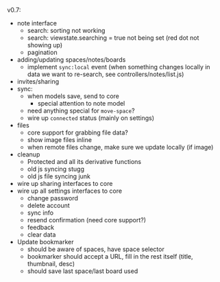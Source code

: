 v0.7:

- note interface
  - search: sorting not working
  - search: viewstate.searching = true not being set (red dot not showing up)
  - pagination
- adding/updating spaces/notes/boards
  - implement `sync:local` event (when something changes locally in data we want
    to re-search, see controllers/notes/list.js)
- invites/sharing
- sync:
  - when models save, send to core
    - special attention to note model
  - need anything special for `move-space`?
  - wire up `connected` status (mainly on settings)
- files
  - core support for grabbing file data?
  - show image files inline
  - when remote files change, make sure we update locally (if image)
- cleanup
  - Protected and all its derivative functions
  - old js syncing stugg
  - old js file syncing junk
- wire up sharing interfaces to core
- wire up all settings interfaces to core
  - change password
  - delete account
  - sync info
  - resend confirmation (need core support?)
  - feedback
  - clear data
- Update bookmarker
  - should be aware of spaces, have space selector
  - bookmarker should accept a URL, fill in the rest itself (title, thumbnail, desc)
  - should save last space/last board used

